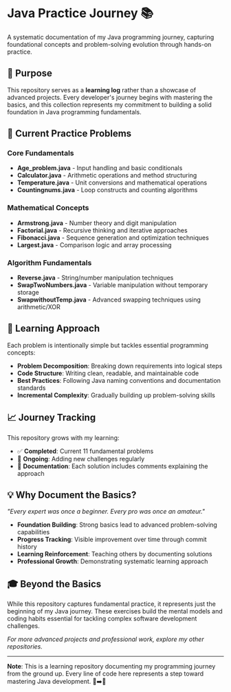 # Java Practice Journey 📚

A systematic documentation of my Java programming journey, capturing foundational concepts and problem-solving evolution through hands-on practice.

## 🎯 Purpose

This repository serves as a **learning log** rather than a showcase of advanced projects. Every developer's journey begins with mastering the basics, and this collection represents my commitment to building a solid foundation in Java programming fundamentals.

## 📝 Current Practice Problems

### Core Fundamentals
- **Age_problem.java** - Input handling and basic conditionals
- **Calculator.java** - Arithmetic operations and method structuring  
- **Temperature.java** - Unit conversions and mathematical operations
- **Countingnums.java** - Loop constructs and counting algorithms

### Mathematical Concepts
- **Armstrong.java** - Number theory and digit manipulation
- **Factorial.java** - Recursive thinking and iterative approaches
- **Fibonacci.java** - Sequence generation and optimization techniques
- **Largest.java** - Comparison logic and array processing

### Algorithm Fundamentals  
- **Reverse.java** - String/number manipulation techniques
- **SwapTwoNumbers.java** - Variable manipulation without temporary storage
- **SwapwithoutTemp.java** - Advanced swapping techniques using arithmetic/XOR

## 🚀 Learning Approach

Each problem is intentionally simple but tackles essential programming concepts:

- **Problem Decomposition**: Breaking down requirements into logical steps
- **Code Structure**: Writing clean, readable, and maintainable code
- **Best Practices**: Following Java naming conventions and documentation standards
- **Incremental Complexity**: Gradually building up problem-solving skills

## 📈 Journey Tracking

This repository grows with my learning:
- ✅ **Completed**: Current 11 fundamental problems
- 🔄 **Ongoing**: Adding new challenges regularly
- 📖 **Documentation**: Each solution includes comments explaining the approach

## 💡 Why Document the Basics?
  *"Every expert was once a beginner. Every pro was once an amateur."*

- **Foundation Building**: Strong basics lead to advanced problem-solving capabilities
- **Progress Tracking**: Visible improvement over time through commit history
- **Learning Reinforcement**: Teaching others by documenting solutions
- **Professional Growth**: Demonstrating systematic learning approach

## 🎓 Beyond the Basics

While this repository captures fundamental practice, it represents just the beginning of my Java journey. These exercises build the mental models and coding habits essential for tackling complex software development challenges.

*For more advanced projects and professional work, explore my other repositories.*

***

**Note**: This is a learning repository documenting my programming journey from the ground up. Every line of code here represents a step toward mastering Java development. 🌱➡️🌳
